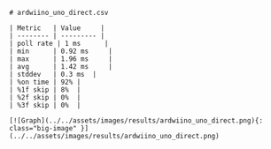 
    # ardwiino_uno_direct.csv

    | Metric   | Value     |
    | -------- | --------- |
    | poll rate | 1 ms      |
    | min      | 0.92 ms     |
    | max      | 1.96 ms     |
    | avg      | 1.42 ms     |
    | stddev   | 0.3 ms  |
    | %on time | 92% |
    | %1f skip | 8%  |
    | %2f skip | 0%  |
    | %3f skip | 0%  |

    [![Graph](../../assets/images/results/ardwiino_uno_direct.png){: class="big-image" }](../../assets/images/results/ardwiino_uno_direct.png)

    